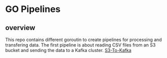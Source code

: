 # GO Pipelines

## overview

This repo contains different goroutin to create pipelines for processing and transfering data.
The first pipeline is about reading CSV files from an S3 bucket and sending the data to a Kafka cluster.
[S3-To-Kafka](https://github.com/pysf/s3-to-kafka)
